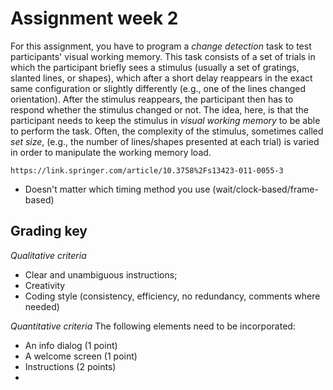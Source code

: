 # Assignment week 2
For this assignment, you have to program a *change detection* task to test participants' visual working memory. This task consists of a set of trials in which the participant briefly sees a stimulus (usually a set of gratings, slanted lines, or shapes), which after a short delay reappears in the exact same configuration or slightly differently (e.g., one of the lines changed orientation). After the stimulus reappears, the participant then has to respond whether the stimulus changed or not. The idea, here, is that the participant needs to keep the stimulus in *visual working memory* to be able to perform the task. Often, the complexity of the stimulus, sometimes called *set size*, (e.g., the number of lines/shapes presented at each trial) is varied in order to manipulate the working memory load. 

```{margin}
https://link.springer.com/article/10.3758%2Fs13423-011-0055-3
```

* Doesn't matter which timing method you use (wait/clock-based/frame-based)

## Grading key

*Qualitative criteria*

* Clear and unambiguous instructions;
* Creativity
* Coding style (consistency, efficiency, no redundancy, comments where needed)

*Quantitative criteria*
The following elements need to be incorporated:

* An info dialog (1 point)
* A welcome screen (1 point)
* Instructions (2 points)
* 
